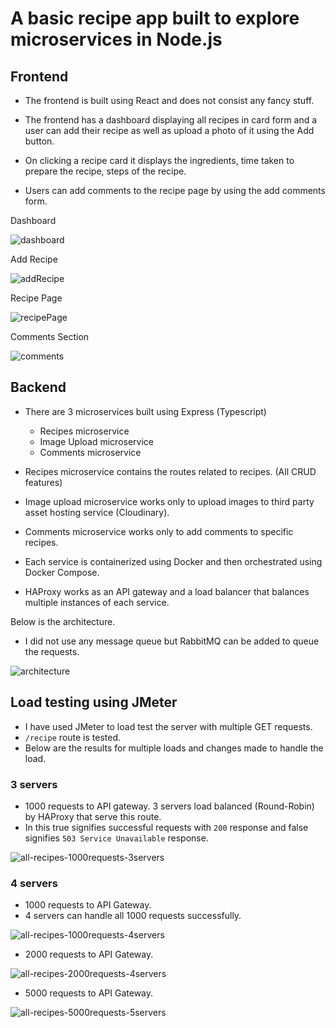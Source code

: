 # A basic recipe app built to explore microservices in Node.js

## Frontend

>

- The frontend is built using React and does not consist any fancy stuff.

- The frontend has a dashboard displaying all recipes in card form and a user can add their recipe as well as upload a photo of it using the Add button.

- On clicking a recipe card it displays the ingredients, time taken to prepare the recipe, steps of the recipe.

- Users can add comments to the recipe page by using the add comments form.

>

Dashboard

![dashboard](assets/dashboard.png)

>

Add Recipe

![addRecipe](assets/addRecipe.png)

>

Recipe Page

![recipePage](assets/recipePage.png)

>

Comments Section

![comments](assets/comments.png)

## Backend

>

- There are 3 microservices built using Express (Typescript)

  - Recipes microservice
  - Image Upload microservice
  - Comments microservice

- Recipes microservice contains the routes related to recipes. (All CRUD features)
- Image upload microservice works only to upload images to third party asset hosting service (Cloudinary).
- Comments microservice works only to add comments to specific recipes.
- Each service is containerized using Docker and then orchestrated using Docker Compose.
- HAProxy works as an API gateway and a load balancer that balances multiple instances of each service.

>

Below is the architecture.

- I did not use any message queue but RabbitMQ can be added to queue the requests.

![architecture](assets/recipe-app-architecture.png)

>

## Load testing using JMeter

- I have used JMeter to load test the server with multiple GET requests.
- `/recipe` route is tested.
- Below are the results for multiple loads and changes made to handle the load.

>

### 3 servers

- 1000 requests to API gateway. 3 servers load balanced (Round-Robin) by HAProxy that serve this route.
- In this true signifies successful requests with `200` response and false signifies `503 Service Unavailable` response.

![all-recipes-1000requests-3servers](assets/getAllRecipes-3servers.png)

### 4 servers

- 1000 requests to API Gateway.
- 4 servers can handle all 1000 requests successfully.

![all-recipes-1000requests-4servers](assets/getAllRecipes-4servers.png)

- 2000 requests to API Gateway.

![all-recipes-2000requests-4servers](assets/getAllRecipes-2000-4servers.png)

- 5000 requests to API Gateway.

![all-recipes-5000requests-5servers](assets/getAllRecipes-5000-4servers.png)

